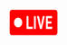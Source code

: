 ## <div align="center" ><a href="http://serwer281383.lh.pl/autoinstalator/serwer281383.lh.pl/wordpress70159/" target="_blank" rel="noreferrer"> <img src="https://raw.githubusercontent.com/FilipW98/Nestor/master/live-icon.png" alt="live icon" width="90" height="50"/> </a>  </div>
